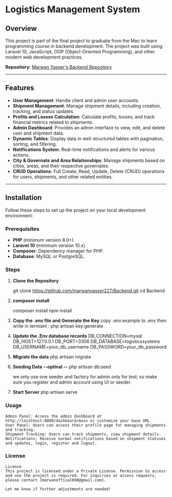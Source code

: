 # Logistics Management System

## Overview

This project is part of the final project to graduate from the Mec to learn programming course in backend development. The project was built using Laravel 10, JavaScript, OOP (Object-Oriented Programming), and other modern web development practices.

**Repository:** [Marwan Yasser's Backend Repository](https://github.com/marwanyasser227/Backend.git)

---

## Features

- **User Management**: Handle client and admin user accounts.
- **Shipment Management**: Manage shipment details, including creation, tracking, and status updates.
- **Profits and Losses Calculation**: Calculate profits, losses, and track financial metrics related to shipments.
- **Admin Dashboard**: Provides an admin interface to view, edit, and delete user and shipment data.
- **Dynamic Tables**: Display data in well-structured tables with pagination, sorting, and filtering.
- **Notifications System**: Real-time notifications and alerts for various actions.
- **City & Governate and Area Relationships**: Manage shipments based on cities, areas, and their respective governates.
- **CRUD Operations**: Full Create, Read, Update, Delete (CRUD) operations for users, shipments, and other related entities.

---

## Installation

Follow these steps to set up the project on your local development environment:

### Prerequisites

- **PHP** (minimum version 8.0+)
- **Laravel 10** (minimum version 10.x)
- **Composer**: Dependency manager for PHP.
- **Database**: MySQL or PostgreSQL.

### Steps

1. **Clone the Repository**  
   
   git clone https://github.com/marwanyasser227/Backend.git
   cd Backend

2. **composer install**

    composer install
    npm install

3. **Copy the .env file and Generate the Key**
    copy .env.example to .env
    then write in termianl : php artisan key:generate

4. **Update the .Env database records**
    DB_CONNECTION=mysql
    DB_HOST=127.0.0.1
    DB_PORT=3306
    DB_DATABASE=logisticssystems
    DB_USERNAME=your_db_username
    DB_PASSWORD=your_db_password

5. **Migrate the data**
    php artisan migrate

6. **Seeding Data --optinal --**
    php artisan db:seed

    we only use one seeder and factory for admin only for test; so make sure you register and admin account using UI or seeder.
    
7. **Start Server**
    php artisan serve


### Usage
    Admin Panel: Access the admin dashboard at http://localhost:8000/dashboard/main or customize your base URL.
    User Panel: Users can access their profile page for managing shipments and tracking.
    Shipment Tracking: Users can track shipments, view shipment details.
    Notifications: Receive normal notifications based on shipment statuses and updates, login, register and logout.

### License
    License
    This project is licensed under a Private License. Permission to access and use the project is required. For inquiries or access requests, please contact [marwanoffical098@gmail.com].

    Let me know if further adjustments are needed!
